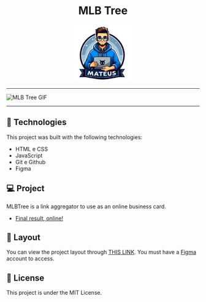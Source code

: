<h1 align="center"> MLB Tree </h1>

<p align="center">
  <img alt="Logo" src=".github/logo.png" width="150px" height="150px">
</p>

---

![MLB Tree GIF](.github/MLBTree.gif)

---

## 🚀 Technologies

This project was built with the following technologies:

- HTML e CSS
- JavaScript
- Git e Github
- Figma

## 💻 Project

MLBTree is a link aggregator to use as an online business card.

- [Final result, online!](https://mlbtree.vercel.app/)

## 🔖 Layout

You can view the project layout through [THIS LINK](https://www.figma.com/community/file/1187422022288947321). You must have a [Figma](https://figma.com) account to access.

## :memo: License

This project is under the MIT License.
